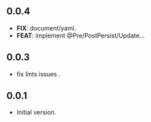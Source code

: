 ## 0.0.4

 - **FIX**: document/yaml.
 - **FEAT**: implement @Pre/PostPersist/Update...

## 0.0.3

- fix lints issues .


## 0.0.1

- Initial version.
